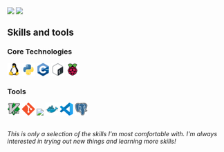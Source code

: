 <picture>
   <source media="(prefers-color-scheme: dark)"
      srcset="https://github-readme-stats.vercel.app/api?username=zMoooooritz&count_private=true&show_icons=true&include_all_commits=true&hide_border=true&hide_title=true&theme=github_dark">
   <img align="center"
      src="https://github-readme-stats.vercel.app/api?username=zMoooooritz&count_private=true&show_icons=true&include_all_commits=true&hide_border=true&hide_title=true&theme=github_light">
</picture>
<picture>
   <source media="(prefers-color-scheme: dark)"
      srcset="https://github-readme-stats.vercel.app/api/top-langs/?username=zMoooooritz&langs_count=3&hide_title=true&hide_border=true&theme=github_dark">
   <img align="center"
      src="https://github-readme-stats.vercel.app/api/top-langs/?username=zMoooooritz&langs_count=3&hide_title=true&hide_border=true&theme=github_light">
</picture>

## Skills and tools

### Core Technologies

<div display="flex">
<code><a href="https://www.linux.com/" title="HTML" referrerPolicy="no-referrer" target="_blank"><img height="30" src="https://raw.githubusercontent.com/devicons/devicon/master/icons/linux/linux-original.svg" /></a></code>
<code><a href="https://www.python.org/" title="HTML" referrerPolicy="no-referrer" target="_blank"><img height="30" src="https://raw.githubusercontent.com/devicons/devicon/master/icons/python/python-original.svg" /></a></code>
<code><a href="https://cplusplus.com/" title="HTML" referrerPolicy="no-referrer" target="_blank"><img height="30" src="https://raw.githubusercontent.com/devicons/devicon/master/icons/cplusplus/cplusplus-original.svg" /></a></code>
<code><a href="https://www.gnu.org/software/bash/" title="HTML" referrerPolicy="no-referrer" target="_blank"><img height="30" src="https://raw.githubusercontent.com/devicons/devicon/master/icons/bash/bash-original.svg" /></a></code>
<code><a href="https://www.raspberrypi.com/" title="HTML" referrerPolicy="no-referrer" target="_blank"><img height="30" src="https://raw.githubusercontent.com/devicons/devicon/master/icons/raspberrypi/raspberrypi-original.svg" /></a></code>
</div>


### Tools

<div display="flex">
<code><a href="https://neovim.io/" title="Git" referrerPolicy="no-referrer" target="_blank"><img height="30" src="https://raw.githubusercontent.com/devicons/devicon/master/icons/vim/vim-original.svg" /></a></code>
<code><a href="https://git-scm.com/" title="Git" referrerPolicy="no-referrer" target="_blank"><img height="30" src="https://raw.githubusercontent.com/devicons/devicon/master/icons/git/git-plain.svg" /></a></code>
<code><a href="https://github.com/" title="GitHub" referrerPolicy="no-referrer" target="_blank"><picture><source media="(prefers-color-scheme: dark)" srcset="https://user-images.githubusercontent.com/14295796/186387264-69660e5f-ff4f-43d6-90f6-c6b9f7abe2d8.svg"><img height="30" src="https://user-images.githubusercontent.com/14295796/186387042-ca54395f-0809-41ec-81bc-d52cd709aba8.svg"></picture></a></code>
<code><a href="https://www.docker.com/" title="Docker" referrerPolicy="no-referrer" target="_blank"><img height="30" src="https://raw.githubusercontent.com/devicons/devicon/master/icons/docker/docker-original.svg" /></a></code>
<code><a href="https://code.visualstudio.com/" title="Visual Studio Code" referrerPolicy="no-referrer" target="_blank"><img height="30" src="https://raw.githubusercontent.com/devicons/devicon/master/icons/vscode/vscode-original.svg" /></a></code>
<code><a href="https://www.postgresql.org/" title="PostgreSQL" referrerPolicy="no-referrer" target="_blank"><img height="30" src="https://raw.githubusercontent.com/devicons/devicon/master/icons/postgresql/postgresql-original.svg" /></a></code>
</div>
</br>

_This is only a selection of the skills I'm most comfortable with. I'm always interested in trying out new things and learning more skills!_
